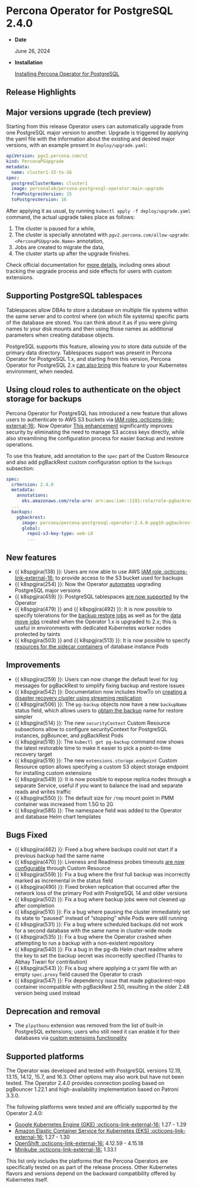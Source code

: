 # Percona Operator for PostgreSQL 2.4.0

* **Date**

    June 26, 2024

* **Installation**

    [Installing Percona Operator for PostgreSQL](../System-Requirements.md#installation-guidelines) 

## Release Highlights

## Major versions upgrade (tech preview)

Starting from this release Operator users can automatically upgrade from one PostgreSQL major version to another. Upgrade is triggered by applying the yaml file with the information about the existing and desired major versions, with an example present in `deploy/upgrade.yaml`:

```yaml
apiVersion: pgv2.percona.com/v2
kind: PerconaPGUpgrade
metadata:
  name: cluster1-15-to-16
spec:
  postgresClusterName: cluster1
  image: perconalab/percona-postgresql-operator:main-upgrade
  fromPostgresVersion: 15
  toPostgresVersion: 16
```

After applying it as usual, by running `kubectl apply -f deploy/upgrade.yaml` command, the actual upgrade takes place as follows:

1. The cluster is paused for a while,
2. The cluster is specially annotated with `pgv2.percona.com/allow-upgrade`: `<PerconaPGUpgrade.Name>` annotation,
3. Jobs are created to migrate the data,
4. The cluster starts up after the upgrade finishes.

Check official documentation for [more details](../update.md#major-version-upgrade), including ones about tracking the upgrade process and side effects for users with custom extensions.

## Supporting PostgreSQL tablespaces 
    
Tablespaces allow DBAs to store a database on multiple file systems within the same server and to control where (on which file systems) specific parts of the database are stored. You can think about it as if you were giving names to your disk mounts and then using those names as additional parameters when creating database objects.

PostgreSQL supports this feature, allowing you to store data outside of the primary data directory. Tablespaces support was present in Percona Operator for PostgreSQL 1.x, and starting from this version, Percona Operator for PostgreSQL 2.x [can also bring](../tablespaces.md) this feature to your Kubernetes environment, when needed.

## Using cloud roles to authenticate on the object storage for backups

Percona Operator for PostgreSQL has introduced a new feature that allows users to authenticate to AWS S3 buckets via [IAM roles  :octicons-link-external-16:](https://kubernetes-on-aws.readthedocs.io/en/latest/user-guide/iam-roles.html). Now Operator [This enhancement](../backups-storage.md#__tabbed_3_1) significantly improves security by eliminating the need to manage S3 access keys directly, while also streamlining the configuration process for easier backup and restore operations.

To use this feature, add annotation to the `spec` part of the Custom Resource and also add pgBackRest custom configuration option to the `backups` subsection:

```yaml
spec:
  crVersion: 2.4.0
  metadata:
    annotations:
      eks.amazonaws.com/role-arn: arn:aws:iam::1191:role/role-pgbackrest-access-s3-bucket
  ...
  backups:
    pgbackrest:
      image: percona/percona-postgresql-operator:2.4.0-ppg16-pgbackrest
      global:
        repo1-s3-key-type: web-id
        ...
```

## New features

* {{ k8spgjira(138) }}: Users are now able to use AWS [IAM role  :octicons-link-external-16:](https://kubernetes-on-aws.readthedocs.io/en/latest/user-guide/iam-roles.html) to provide access to the S3 bucket used for backups
* {{ k8spgjira(254) }}: Now the Operator [automates](../update.md#major-version-upgrade) upgrading PostgreSQL major versions
* {{ k8spgjira(459) }}: PostgreSQL tablespaces [are now supported](../tablespaces.md) by the Operator
* {{ k8spgjira(479) }} and {{ k8spgjira(492) }}: It is now possible to specify  tolerations for the  [backup restore jobs](../operator.md#backupsrestoretolerationseffect) as well as for the [data move jobs](../operator.md#datasourcepostgresclustertolerationseffect) created when the Operator 1.x is upgraded to 2.x; this is useful in environments with dedicated Kubernetes worker nodes protected by taints
* {{ k8spgjira(503) }} and {{ k8spgjira(513) }}: It is now possible to specify [resources for the sidecar containers](../operator.md#instancescontainersresourceslimitscpu) of database instance Pods

## Improvements

* {{ k8spgjira(259) }}: Users can now change the default level for log messages for pgBackRest to simplify fixing backup and restore issues
* {{ k8spgjira(542) }}: Documentation now includes HowTo on [creating a disaster recovery cluster using streaming replication](../standby-streaming.md)
* {{ k8spgjira(506) }}: The `pg-backup` objects now have a new `backupName` status field, which allows users to [obtain the backup](..//backups-restore.md#specifying-which-backup-to-restore) name for restore simpler
* {{ k8spgjira(514) }}: The new `securityContext` Custom Resource subsections allow to configure securityContext for PostgreSQL instances, pgBouncer, and pgBackRest Pods
* {{ k8spgjira(518) }}: The `kubectl get pg-backup` command now shows the latest restorable time to make it easier to pick a point-in-time recovery target
* {{ k8spgjira(519) }}: The new `extensions.storage.endpoint` Custom Resource option allows specifying a custom S3 object storage endpoint for installing custom extensions
* {{ k8spgjira(549) }}: It is now possible to expose replica nodes through a separate Service, useful if you want to balance the load and separate reads and writes traffic
* {{ k8spgjira(550) }}: The default size for `/tmp` mount point in PMM container was increased from 1.5G to 2G
* {{ k8spgjira(585) }}: The namespace field was added to the Operator and database Helm chart templates

## Bugs Fixed

* {{ k8spgjira(462) }}: Fixed a bug where backups could not start if a previous backup had the same name
* {{ k8spgjira(470) }}: Liveness and Readiness probes timeouts [are now configurable](../operator.md#patronisyncperiodseconds) through Custom Resource
* {{ k8spgjira(559) }}: Fix a bug where the first full backup was incorrectly marked as incremental in the status field
* {{ k8spgjira(490) }}: Fixed broken replication that occurred after the network loss of the primary Pod with PostgreSQL 14 and older versions
* {{ k8spgjira(502) }}: Fix a bug where backup jobs were not cleaned up after completion
* {{ k8spgjira(510) }}: Fix a bug where pausing the cluster immediately set its state to “paused” instead of “stopping” while Pods were still running
* {{ k8spgjira(531) }}: Fix a bug where scheduled backups did not work for a second database with the same name in cluster-wide mode
* {{ k8spgjira(535) }}: Fix a bug where the Operator crashed when attempting to run a backup with a non-existent repository
* {{ k8spgjira(540) }}: Fix a bug in the pg-db Helm chart readme where the key to set the backup secret was incorrectly specified (Thanks to Abhay Tiwari for contribution)
* {{ k8spgjira(543) }}: Fix a bug where applying a cr.yaml file with an empty `spec.proxy` field caused the Operator to crash
* {{ k8spgjira(547) }}: Fix dependency issue that made pgbackrest-repo container incompatible with pgBackRest 2.50, resulting in the older 2.48 version being used instead

## Deprecation and removal

* The `plpythonu` extension was removed from the list of built-in PostgreSQL extensions; users who still need it can enable it for their databases via [custom extensions functionality](../custom-extensions.md)

## Supported platforms

The Operator was developed and tested with PostgreSQL versions 12.19, 13.15, 14.12, 15.7, and 16.3. Other options may also work but have not been tested. The Operator 2.4.0 provides connection pooling based on pgBouncer 1.22.1 and high-availability implementation based on Patroni 3.3.0.

The following platforms were tested and are officially supported by the Operator
2.4.0:

* [Google Kubernetes Engine (GKE) :octicons-link-external-16:](https://cloud.google.com/kubernetes-engine) 1.27 - 1.29
* [Amazon Elastic Container Service for Kubernetes (EKS) :octicons-link-external-16:](https://aws.amazon.com) 1.27 - 1.30
* [OpenShift :octicons-link-external-16:](https://www.redhat.com/en/technologies/cloud-computing/openshift) 4.12.59 - 4.15.18
* [Minikube :octicons-link-external-16:](https://github.com/kubernetes/minikube) 1.33.1

This list only includes the platforms that the Percona Operators are specifically tested on as part of the release process. Other Kubernetes flavors and versions depend on the backward compatibility offered by Kubernetes itself.
